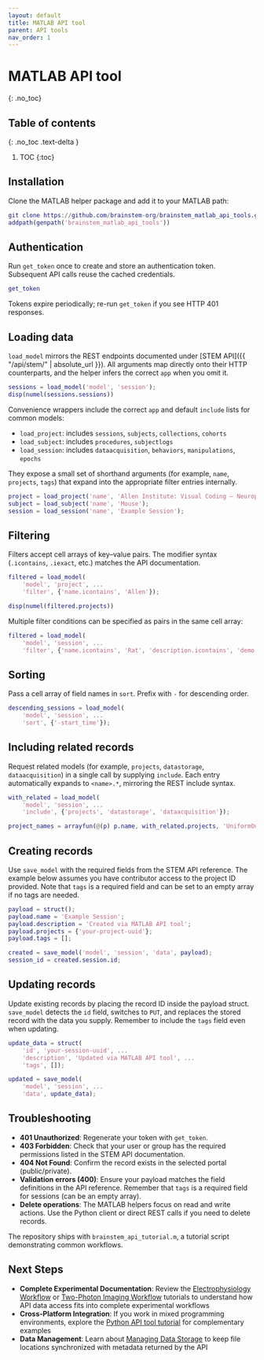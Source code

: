 ```yaml
---
layout: default
title: MATLAB API tool
parent: API tools
nav_order: 1
---
```

# MATLAB API tool
{: .no_toc}

## Table of contents
{: .no_toc .text-delta }

1. TOC
{:toc}

## Installation

Clone the MATLAB helper package and add it to your MATLAB path:

```matlab
git clone https://github.com/brainstem-org/brainstem_matlab_api_tools.git
addpath(genpath('brainstem_matlab_api_tools'))
```

## Authentication

Run `get_token` once to create and store an authentication token. Subsequent API calls reuse the cached credentials.

```matlab
get_token
```

Tokens expire periodically; re-run `get_token` if you see HTTP 401 responses.

## Loading data

`load_model` mirrors the REST endpoints documented under [STEM API]({{ "/api/stem/" | absolute_url }}). All arguments map directly onto their HTTP counterparts, and the helper infers the correct `app` when you omit it.

```matlab
sessions = load_model('model', 'session');
disp(numel(sessions.sessions))
```

Convenience wrappers include the correct `app` and default `include` lists for common models:

- `load_project`: includes `sessions`, `subjects`, `collections`, `cohorts`
- `load_subject`: includes `procedures`, `subjectlogs`
- `load_session`: includes `dataacquisition`, `behaviors`, `manipulations`, `epochs`

They expose a small set of shorthand arguments (for example, `name`, `projects`, `tags`) that expand into the appropriate filter entries internally.

```matlab
project = load_project('name', 'Allen Institute: Visual Coding – Neuropixels');
subject = load_subject('name', 'Mouse');
session = load_session('name', 'Example Session');
```

## Filtering

Filters accept cell arrays of key–value pairs. The modifier syntax (`.icontains`, `.iexact`, etc.) matches the API documentation.

```matlab
filtered = load_model(
    'model', 'project', ...
    'filter', {'name.icontains', 'Allen'});

disp(numel(filtered.projects))
```

Multiple filter conditions can be specified as pairs in the same cell array:

```matlab
filtered = load_model(
    'model', 'session', ...
    'filter', {'name.icontains', 'Rat', 'description.icontains', 'demo'});
```

## Sorting

Pass a cell array of field names in `sort`. Prefix with `-` for descending order.

```matlab
descending_sessions = load_model(
    'model', 'session', ...
    'sort', {'-start_time'});
```

## Including related records

Request related models (for example, `projects`, `datastorage`, `dataacquisition`) in a single call by supplying `include`. Each entry automatically expands to `<name>.*`, mirroring the REST include syntax.

```matlab
with_related = load_model(
    'model', 'session', ...
    'include', {'projects', 'datastorage', 'dataacquisition'});

project_names = arrayfun(@(p) p.name, with_related.projects, 'UniformOutput', false);
```

## Creating records

Use `save_model` with the required fields from the STEM API reference. The example below assumes you have contributor access to the project ID provided. Note that `tags` is a required field and can be set to an empty array if no tags are needed.

```matlab
payload = struct();
payload.name = 'Example Session';
payload.description = 'Created via MATLAB API tool';
payload.projects = {'your-project-uuid'};
payload.tags = [];

created = save_model('model', 'session', 'data', payload);
session_id = created.session.id;
```

## Updating records

Update existing records by placing the record ID inside the payload struct. `save_model` detects the `id` field, switches to `PUT`, and replaces the stored record with the data you supply. Remember to include the `tags` field even when updating.

```matlab
update_data = struct(
    'id', 'your-session-uuid', ...
    'description', 'Updated via MATLAB API tool', ...
    'tags', []);

updated = save_model(
    'model', 'session', ...
    'data', update_data);
```

## Troubleshooting

- **401 Unauthorized**: Regenerate your token with `get_token`.
- **403 Forbidden**: Check that your user or group has the required permissions listed in the STEM API documentation.
- **404 Not Found**: Confirm the record exists in the selected portal (public/private).
- **Validation errors (400)**: Ensure your payload matches the field definitions in the API reference. Remember that `tags` is a required field for sessions (can be an empty array).
- **Delete operations**: The MATLAB helpers focus on read and write actions. Use the Python client or direct REST calls if you need to delete records.

The repository ships with `brainstem_api_tutorial.m`, a tutorial script demonstrating common workflows.

## Next Steps

- **Complete Experimental Documentation**: Review the [Electrophysiology Workflow]({{site.baseurl}}/tutorials/electrophysiology-workflow) or [Two-Photon Imaging Workflow]({{site.baseurl}}/tutorials/two-photon-imaging-workflow) tutorials to understand how API data access fits into complete experimental workflows
- **Cross-Platform Integration**: If you work in mixed programming environments, explore the [Python API tool tutorial]({{site.baseurl}}/tutorials/python-api-tool) for complementary examples
- **Data Management**: Learn about [Managing Data Storage]({{site.baseurl}}/tutorials/managing-data-storage) to keep file locations synchronized with metadata returned by the API
